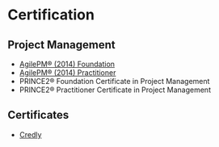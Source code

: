 # Certification

## Project Management
- [AgilePM® (2014) Foundation](https://www.credly.com/badges/df017920-3088-47e6-bc6c-57fe165d59f2) 
- [AgilePM® (2014) Practitioner](https://www.credly.com/badges/03dd85f3-a25e-4903-b64c-9b6b30f3e26a)
- PRINCE2® Foundation Certificate in Project Management
- PRINCE2® Practitioner Certificate in Project Management

## Certificates 
- [Credly](https://www.credly.com/users/gawron)